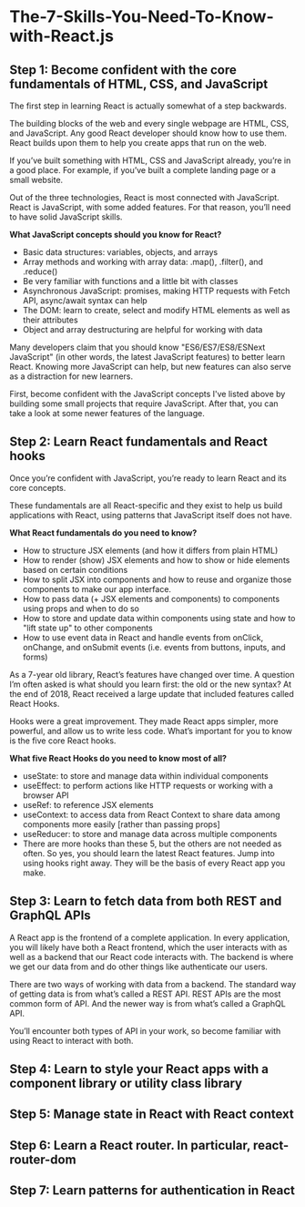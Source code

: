 # The-7-Skills-You-Need-To-Know-with-React.js

<h2>Step 1: Become confident with the core fundamentals of HTML, CSS, and JavaScript</h2>

The first step in learning React is actually somewhat of a step backwards.

The building blocks of the web and every single webpage are HTML, CSS, and JavaScript. Any good React developer should know how to use them. React builds upon them to help you create apps that run on the web.

If you’ve built something with HTML, CSS and JavaScript already, you’re in a good place. For example, if you’ve built a complete landing page or a small website.

Out of the three technologies, React is most connected with JavaScript. React is JavaScript, with some added features. For that reason, you’ll need to have solid JavaScript skills.

<b>What JavaScript concepts should you know for React?</b>

<ul>
<li>Basic data structures: variables, objects, and arrays</li>
<li>Array methods and working with array data: .map(), .filter(), and .reduce()</li>
<li>Be very familiar with functions and a little bit with classes</li>
<li>Asynchronous JavaScript: promises, making HTTP requests with Fetch API, async/await syntax can help</li>
<li>The DOM: learn to create, select and modify HTML elements as well as their attributes</li>
<li>Object and array destructuring are helpful for working with data</li></ul>

Many developers claim that you should know "ES6/ES7/ES8/ESNext JavaScript" (in other words, the latest JavaScript features) to better learn React. Knowing more JavaScript can help, but new features can also serve as a distraction for new learners.

First, become confident with the JavaScript concepts I've listed above by building some small projects that require JavaScript. After that, you can take a look at some newer features of the language.


<h2>Step 2: Learn React fundamentals and React hooks</h2>

Once you’re confident with JavaScript, you’re ready to learn React and its core concepts.

These fundamentals are all React-specific and they exist to help us build applications with React, using patterns that JavaScript itself does not have.

<b>What React fundamentals do you need to know?</b>
<ul>
<li>
How to structure JSX elements (and how it differs from plain HTML)
  </li>
<li>How to render (show) JSX elements and how to show or hide elements based on certain conditions  </li>
<li>How to split JSX into components and how to reuse and organize those components to make our app interface.  </li>
<li>How to pass data (+ JSX elements and components) to components using props and when to do so  </li>
<li>How to store and update data within components using state and how to "lift state up" to other components  </li>

<li>How to use event data in React and handle events from onClick, onChange, and onSubmit events (i.e. events from buttons, inputs, and forms)  </li>
</ul>
As a 7-year old library, React’s features have changed over time. A question I’m often asked is what should you learn first: the old or the new syntax? At the end of 2018, React received a large update that included features called React Hooks. 


Hooks were a great improvement. They made React apps simpler, more powerful, and allow us to write less code. What’s important for you to know is the five core React hooks.

<b>What five React Hooks do you need to know most of all?</b>
  <ul><li>
useState: to store and manage data within individual components</li><li>
useEffect: to perform actions like HTTP requests or working with a browser API</li><li>
useRef: to reference JSX elements</li><li>
useContext: to access data from React Context to share data among components more easily [rather than passing props]</li><li>
useReducer: to store and manage data across multiple components</li><li>
There are more hooks than these 5, but the others are not needed as often. So yes, you should learn the latest React features. Jump into using hooks right away. They will be the basis of every React app you make.</li>
</ul>
<h2>Step 3: Learn to fetch data from both REST and GraphQL APIs</h2>

A React app is the frontend of a complete application. In every application, you will likely have both a React frontend, which the user interacts with as well as a backend that our React code interacts with. The backend is where we get our data from and do other things like authenticate our users.

There are two ways of working with data from a backend. The standard way of getting data is from what’s called a REST API. REST APIs are the most common form of API. And the newer way is from what’s called a GraphQL API.

You’ll encounter both types of API in your work, so become familiar with using React to interact with both.

<h2>Step 4: Learn to style your React apps with a component library or utility class library</h2>
<h2>Step 5: Manage state in React with React context</h2>
<h2>Step 6: Learn a React router. In particular, react-router-dom</h2>
<h2>Step 7: Learn patterns for authentication in React</h2>
